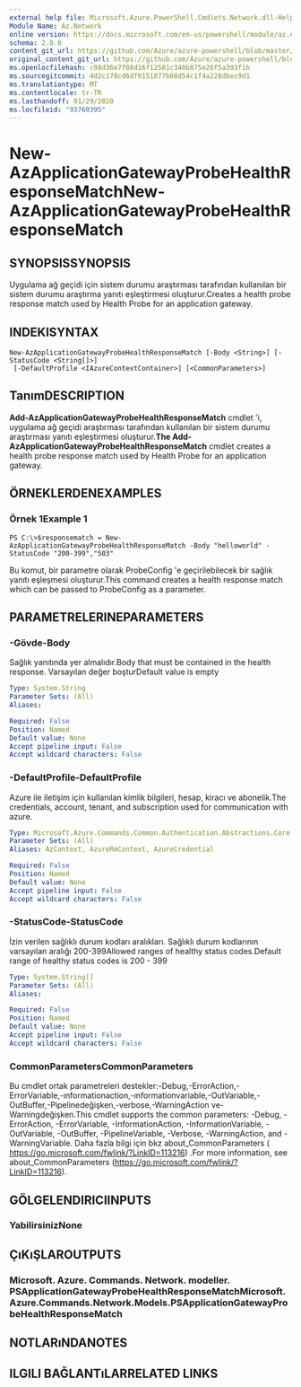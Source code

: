 ```yaml
---
external help file: Microsoft.Azure.PowerShell.Cmdlets.Network.dll-Help.xml
Module Name: Az.Network
online version: https://docs.microsoft.com/en-us/powershell/module/az.network/new-azapplicationgatewayprobehealthresponsematch
schema: 2.0.0
content_git_url: https://github.com/Azure/azure-powershell/blob/master/src/Network/Network/help/New-AzApplicationGatewayProbeHealthResponseMatch.md
original_content_git_url: https://github.com/Azure/azure-powershell/blob/master/src/Network/Network/help/New-AzApplicationGatewayProbeHealthResponseMatch.md
ms.openlocfilehash: c98d36e7f08d16f12581c340b875e26f5a393f1b
ms.sourcegitcommit: 4d2c178cd6df9151877b08d54c1f4a228dbec9d1
ms.translationtype: MT
ms.contentlocale: tr-TR
ms.lasthandoff: 01/29/2020
ms.locfileid: "93760395"
---
```

# <span data-ttu-id="a65c3-101">New-AzApplicationGatewayProbeHealthResponseMatch</span><span class="sxs-lookup"><span data-stu-id="a65c3-101">New-AzApplicationGatewayProbeHealthResponseMatch</span></span>

## <span data-ttu-id="a65c3-102">SYNOPSIS</span><span class="sxs-lookup"><span data-stu-id="a65c3-102">SYNOPSIS</span></span>
<span data-ttu-id="a65c3-103">Uygulama ağ geçidi için sistem durumu araştırması tarafından kullanılan bir sistem durumu araştırma yanıtı eşleştirmesi oluşturur.</span><span class="sxs-lookup"><span data-stu-id="a65c3-103">Creates a health probe response match used by Health Probe for an application gateway.</span></span>

## <span data-ttu-id="a65c3-104">INDEKI</span><span class="sxs-lookup"><span data-stu-id="a65c3-104">SYNTAX</span></span>

```
New-AzApplicationGatewayProbeHealthResponseMatch [-Body <String>] [-StatusCode <String[]>]
 [-DefaultProfile <IAzureContextContainer>] [<CommonParameters>]
```

## <span data-ttu-id="a65c3-105">Tanım</span><span class="sxs-lookup"><span data-stu-id="a65c3-105">DESCRIPTION</span></span>
<span data-ttu-id="a65c3-106">**Add-AzApplicationGatewayProbeHealthResponseMatch** cmdlet 'i, uygulama ağ geçidi araştırması tarafından kullanılan bir sistem durumu araştırması yanıtı eşleştirmesi oluşturur.</span><span class="sxs-lookup"><span data-stu-id="a65c3-106">**The Add-AzApplicationGatewayProbeHealthResponseMatch** cmdlet creates a health probe response match used by Health Probe for an application gateway.</span></span>

## <span data-ttu-id="a65c3-107">ÖRNEKLERDEN</span><span class="sxs-lookup"><span data-stu-id="a65c3-107">EXAMPLES</span></span>

### <span data-ttu-id="a65c3-108">Örnek 1</span><span class="sxs-lookup"><span data-stu-id="a65c3-108">Example 1</span></span>
```
PS C:\>$responsematch = New-AzApplicationGatewayProbeHealthResponseMatch -Body "helloworld" -StatusCode "200-399","503"
```

<span data-ttu-id="a65c3-109">Bu komut, bir parametre olarak ProbeConfig 'e geçirilebilecek bir sağlık yanıtı eşleşmesi oluşturur.</span><span class="sxs-lookup"><span data-stu-id="a65c3-109">This command creates a health response match which can be passed to ProbeConfig as a parameter.</span></span>

## <span data-ttu-id="a65c3-110">PARAMETRELERINE</span><span class="sxs-lookup"><span data-stu-id="a65c3-110">PARAMETERS</span></span>

### <span data-ttu-id="a65c3-111">-Gövde</span><span class="sxs-lookup"><span data-stu-id="a65c3-111">-Body</span></span>
<span data-ttu-id="a65c3-112">Sağlık yanıtında yer almalıdır.</span><span class="sxs-lookup"><span data-stu-id="a65c3-112">Body that must be contained in the health response.</span></span>
<span data-ttu-id="a65c3-113">Varsayılan değer boştur</span><span class="sxs-lookup"><span data-stu-id="a65c3-113">Default value is empty</span></span>

```yaml
Type: System.String
Parameter Sets: (All)
Aliases:

Required: False
Position: Named
Default value: None
Accept pipeline input: False
Accept wildcard characters: False
```

### <span data-ttu-id="a65c3-114">-DefaultProfile</span><span class="sxs-lookup"><span data-stu-id="a65c3-114">-DefaultProfile</span></span>
<span data-ttu-id="a65c3-115">Azure ile iletişim için kullanılan kimlik bilgileri, hesap, kiracı ve abonelik.</span><span class="sxs-lookup"><span data-stu-id="a65c3-115">The credentials, account, tenant, and subscription used for communication with azure.</span></span>

```yaml
Type: Microsoft.Azure.Commands.Common.Authentication.Abstractions.Core.IAzureContextContainer
Parameter Sets: (All)
Aliases: AzContext, AzureRmContext, AzureCredential

Required: False
Position: Named
Default value: None
Accept pipeline input: False
Accept wildcard characters: False
```

### <span data-ttu-id="a65c3-116">-StatusCode</span><span class="sxs-lookup"><span data-stu-id="a65c3-116">-StatusCode</span></span>
<span data-ttu-id="a65c3-117">İzin verilen sağlıklı durum kodları aralıkları. Sağlıklı durum kodlarının varsayılan aralığı 200-399</span><span class="sxs-lookup"><span data-stu-id="a65c3-117">Allowed ranges of healthy status codes.Default range of healthy status codes is 200 - 399</span></span>

```yaml
Type: System.String[]
Parameter Sets: (All)
Aliases:

Required: False
Position: Named
Default value: None
Accept pipeline input: False
Accept wildcard characters: False
```

### <span data-ttu-id="a65c3-118">CommonParameters</span><span class="sxs-lookup"><span data-stu-id="a65c3-118">CommonParameters</span></span>
<span data-ttu-id="a65c3-119">Bu cmdlet ortak parametreleri destekler:-Debug,-ErrorAction,-ErrorVariable,-ınformationaction,-ınformationvariable,-OutVariable,-OutBuffer,-Pipelinedeğişken,-verbose,-WarningAction ve-Warningdeğişken.</span><span class="sxs-lookup"><span data-stu-id="a65c3-119">This cmdlet supports the common parameters: -Debug, -ErrorAction, -ErrorVariable, -InformationAction, -InformationVariable, -OutVariable, -OutBuffer, -PipelineVariable, -Verbose, -WarningAction, and -WarningVariable.</span></span> <span data-ttu-id="a65c3-120">Daha fazla bilgi için bkz about_CommonParameters ( https://go.microsoft.com/fwlink/?LinkID=113216) .</span><span class="sxs-lookup"><span data-stu-id="a65c3-120">For more information, see about_CommonParameters (https://go.microsoft.com/fwlink/?LinkID=113216).</span></span>

## <span data-ttu-id="a65c3-121">GÖLGELENDIRICI</span><span class="sxs-lookup"><span data-stu-id="a65c3-121">INPUTS</span></span>

### <span data-ttu-id="a65c3-122">Yabilirsiniz</span><span class="sxs-lookup"><span data-stu-id="a65c3-122">None</span></span>

## <span data-ttu-id="a65c3-123">ÇıKıŞLAR</span><span class="sxs-lookup"><span data-stu-id="a65c3-123">OUTPUTS</span></span>

### <span data-ttu-id="a65c3-124">Microsoft. Azure. Commands. Network. modeller. PSApplicationGatewayProbeHealthResponseMatch</span><span class="sxs-lookup"><span data-stu-id="a65c3-124">Microsoft.Azure.Commands.Network.Models.PSApplicationGatewayProbeHealthResponseMatch</span></span>

## <span data-ttu-id="a65c3-125">NOTLARıNDA</span><span class="sxs-lookup"><span data-stu-id="a65c3-125">NOTES</span></span>

## <span data-ttu-id="a65c3-126">ILGILI BAĞLANTıLAR</span><span class="sxs-lookup"><span data-stu-id="a65c3-126">RELATED LINKS</span></span>
